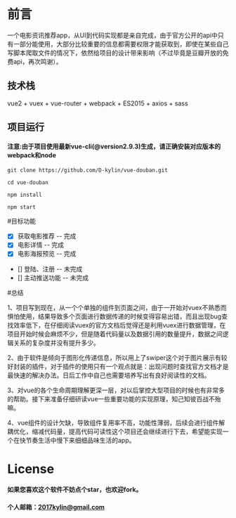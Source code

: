 # 前言

一个电影资讯推荐app，从UI到代码实现都是亲自完成，由于官方公开的api中只有一部分能使用，大部分比较重要的信息都需要权限才能获取到，即使在某些自己写脚本爬取文件的情况下，依然给项目的设计带来影响（不过毕竟是豆瓣开放的免费api，再次鸣谢）。

## 技术栈

vue2 + vuex + vue-router + webpack + ES2015 + axios + sass

## 项目运行

#### 注意:由于项目使用最新vue-cli(@version2.9.3)生成，请正确安装对应版本的webpack和node

``` 
git clone https://github.com/D-kylin/vue-douban.git

cd vue-douban

npm install

npm start

```

#目标功能
- [x] 获取电影推荐 -- 完成
- [x] 电影详情 -- 完成
- [x] 电影海报预览 -- 完成
- [] 登陆、注册 -- 未完成
- [] 主动推送功能 -- 未完成


#总结

1、项目写到现在，从一个个单独的组件到页面之间，由于一开始对vuex不熟悉而惧怕使用，结果导致多个页面进行数据传递的时候变得容易出错，而且出现bug查找效率低下，在仔细阅读vuex的官方文档后觉得还是利用vuex进行数据管理，在项目开始时候会麻烦不少，但是随着代码量以及数据引用的数量提升，数据之间逻辑关系的复杂度并没有提升多少。

2、由于软件是倾向于图形化传递信息，所以用上了swiper这个对于图片展示有较好封装的插件，对于插件的使用只有一个观点就是：出现问题时查找官方文档才是最快速的解决办法。日后工作中自己也需要培养写出有良好阅读性的文档。

3、对vue的各个生命周期理解更深一层，对以后掌控大型项目的时候也有非常多的帮助。接下来准备仔细研读vue一些重要功能的实现原理，知己知彼百战不殆嘛。

4、vue组件的设计欠缺，导致组件复用率不高，功能性薄弱，后续会进行组件解耦优化，缩减代码量，提高代码可读性这个项目还会继续进行下去，希望能实现一个在快节奏生活中慢下来细细品味生活的app。

# License

#### 如果您喜欢这个软件不妨点个star，也欢迎fork。
#### 个人邮箱：2017kylin@gmail.com